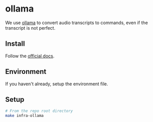 # ollama

We use [ollama](https://github.com/ollama/ollama) to convert audio transcripts to commands, even if the transcript is not perfect.

## Install

Follow the [official docs](https://github.com/ollama/ollama/tree/main/docs).

## Environment

If you haven't already, setup the environment file.

## Setup

```bash
# From the repo root directory
make infra-ollama
```
